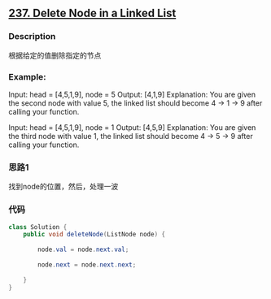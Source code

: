 ## [237. Delete Node in a Linked List](https://leetcode.com/problems/delete-node-in-a-linked-list/description/)


### Description

根据给定的值删除指定的节点 
### Example:

  Input: head = [4,5,1,9], node = 5
  Output: [4,1,9]
  Explanation: You are given the second node with value 5, the linked list
              should become 4 -> 1 -> 9 after calling your function.

  Input: head = [4,5,1,9], node = 1
  Output: [4,5,9]
  Explanation: You are given the third node with value 1, the linked list
              should become 4 -> 5 -> 9 after calling your function.
### 思路1 
找到node的位置，然后，处理一波
### 代码
```java
class Solution {
    public void deleteNode(ListNode node) {
    
        node.val = node.next.val;
      
        node.next = node.next.next;
       
    }
}

```
